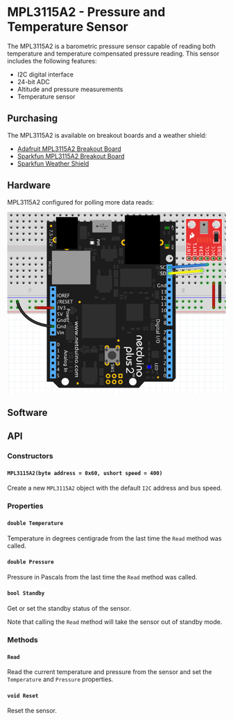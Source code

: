 # MPL3115A2 - Pressure and Temperature Sensor

The MPL3115A2 is a barometric pressure sensor capable of reading both temperature and temperature compensated pressure reading.  This sensor includes the following features:

* I2C digital interface
* 24-bit ADC
* Altitude and pressure measurements
* Temperature sensor

## Purchasing

The MPL3115A2 is available on breakout boards and a weather shield:

* [Adafruit MPL3115A2 Breakout Board](https://www.adafruit.com/product/1893)
* [Sparkfun MPL3115A2 Breakout Board](https://www.sparkfun.com/products/11084)
* [Sparkfun Weather Shield](https://www.sparkfun.com/products/13956)

## Hardware

MPL3115A2 configured for polling more data reads:

![MPL3115A2 on Breadboard in Polling Mode](MPL3115A2OnBreadboard.png)

## Software

## API

### Constructors

#### `MPL3115A2(byte address = 0x60, ushort speed = 400)`

Create a new `MPL3115A2` object with the default `I2C` address and bus speed.

### Properties

#### `double Temperature`

Temperature in degrees centigrade from the last time the `Read` method was called.

#### `double Pressure`

Pressure in Pascals from the last time the `Read` method was called.

#### `bool Standby`

Get or set the standby status of the sensor.

Note that calling the `Read` method will take the sensor out of standby mode.

### Methods

#### `Read`

Read the current temperature and pressure from the sensor and set the `Temperature` and `Pressure` properties.

#### `void Reset`

Reset the sensor.